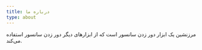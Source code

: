 ```yaml
---
title: درباره ما
type: about
---
```


مرزنشین یک ابزار دور زدن سانسور است که از ابزارهای دیگر دور زدن سانسور استفاده می‌کند.
